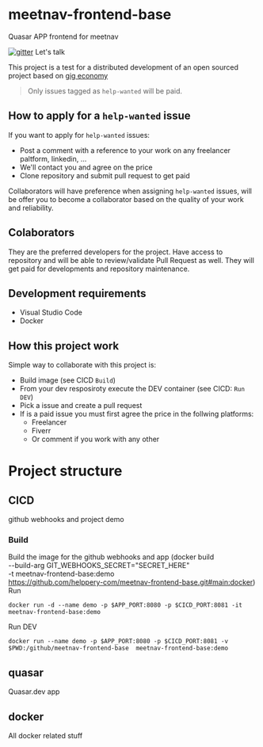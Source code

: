 # meetnav-frontend-base
Quasar APP frontend for meetnav

[![gitter](https://icon-icons.com/icons2/2530/PNG/64/gitter_button_icon_151850.png)](https://gitter.im/meetnav/community) Let's talk

This project is a test for a distributed development of an open sourced project based on [gig economy](https://www.investopedia.com/terms/g/gig-economy.asp)

> Only issues tagged as `help-wanted` will be paid.
## How to apply for a `help-wanted` issue
If you want to apply for `help-wanted` issues:
 * Post a comment with a reference to your work on any freelancer paltform, linkedin, ...
 * We'll contact you and agree on the price
 * Clone repository and submit pull request to get paid

Collaborators will have preference when assigning `help-wanted` issues, will be offer you to become a collaborator based on the quality of your work and reliability.

## Colaborators
They are the preferred developers for the project.
Have access to repository and will be able to review/validate Pull Request as well.
They will get paid for developments and repository maintenance.
## Development requirements
 * Visual Studio Code
 * Docker

## How this project work
Simple way to collaborate with this project is:
 * Build image (see CICD `Build`)
 * From your dev resposiroty execute the DEV container (see CICD: `Run DEV`)
 * Pick a issue and create a pull request
 * If is a paid issue you must first agree the price in the follwing platforms:
   * Freelancer
   * Fiverr
   * Or comment if you work with any other

# Project structure  
## CICD
github webhooks and project demo

### Build
Build the image for the github webhooks and app
    (docker build \
      --build-arg GIT_WEBHOOKS_SECRET="SECRET_HERE" \
      -t meetnav-frontend-base:demo \
      https://github.com/helppery-com/meetnav-frontend-base.git#main:docker)
Run

    docker run -d --name demo -p $APP_PORT:8080 -p $CICD_PORT:8081 -it meetnav-frontend-base:demo

Run DEV

    docker run --name demo -p $APP_PORT:8080 -p $CICD_PORT:8081 -v $PWD:/github/meetnav-frontend-base  meetnav-frontend-base:demo 

## quasar
Quasar.dev app

## docker
All docker related stuff